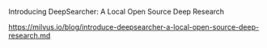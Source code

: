 Introducing DeepSearcher: A Local Open Source Deep Research

https://milvus.io/blog/introduce-deepsearcher-a-local-open-source-deep-research.md